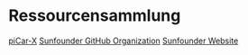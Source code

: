 # Ressourcensammlung

[piCar-X](https://docs.sunfounder.com/projects/picar-x-v20/de/latest/index.html)
[Sunfounder GitHub Organization](https://github.com/sunfounder)
[Sunfounder Website](https://www.sunfounder.com/)
